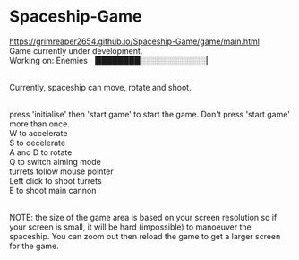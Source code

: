 # Spaceship-Game

https://grimreaper2654.github.io/Spaceship-Game/game/main.html <br>
Game currently under development. <br> Working on: Enemies ▕████████░░░░░░░░░░░░▏<br><br>

Currently, spaceship can move, rotate and shoot.<br><br>

press 'initialise' then 'start game' to start the game. Don't press 'start game' more than once. <br>
W to accelerate<br>
S to decelerate<br>
A and D to rotate<br>
Q to switch aiming mode<br>
turrets follow mouse pointer <br>
Left click to shoot turrets <br>
E to shoot main cannon<br> <br>


NOTE: the size of the game area is based on your screen resolution so if your screen is small, it will be hard (impossible) to manoeuver the spaceship. You can zoom out then reload the game to get a larger screen for the game.
